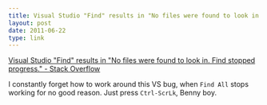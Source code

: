 ```yaml
---
title: Visual Studio "Find" results in "No files were found to look in. Find stopped progress." - Stack Overflow
layout: post
date: 2011-06-22
type: link
---
```


<a href="http://stackoverflow.com/questions/259398/visual-studio-find-results-in-no-files-were-found-to-look-in-find-stopped-pro">Visual Studio "Find" results in "No files were found to look in. Find stopped progress." - Stack Overflow</a>

I constantly forget how to work around this VS bug, when `Find All` stops working for no good reason. Just press `Ctrl-ScrLk`, Benny boy.
